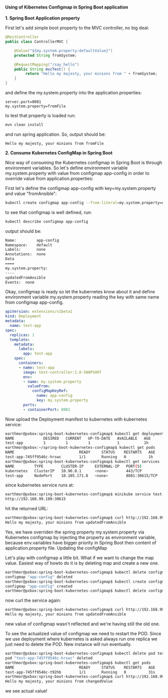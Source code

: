 #### Using of Kibernetes Configmap in Spring Boot application

**1. Spring Boot Application property**

First let's add simple boot property to the MVC controller, no big deal:

```java
@RestController
public class ControllerMVC {

    @Value("${my.system.property:defaultValue}")
    protected String fromSystem;

    @RequestMapping("/say_hello")
    public String mvcTest() {
         return "Hello my majesty, your minions from " + fromSystem;
    }
}
```

and define the my.system.property into the application.properties:

    server.port=8081 
    my.system.property=fromFile

to test that property is loaded run:

```bash 
mvn clean install
```

and run spring application. So, output should be:

    Hello my majesty, your minions from fromFile

**2. Consume Kubernetes ConfigMap in Spring Boot**

Nice way of consuming the Kubernetes configmap in Spring Boot is through environment variables. So let's define environment variable my.system.property with value from configmap app-config in order to override value from application.properties:

First let's define the configmap app-config with key=my.system.property and value "fromAnsible":

```bash
kubectl create configmap app-config --from-literal=my.system.property=updatedFromAnsible
```

to see that configmap is well defined, run:

```bash 
kubectl describe configmap app-config
```

output should be:
```bash
Name:         app-config
Namespace:    default    
Labels:       none    
Annotations:  none    
Data    
====    
my.system.property:    
----    
updatedFromAnsible    
Events:  none
```

Okay, configmap is ready so let the kubernetes know about it and define environment
variable my.system.property reading the key with same name from configmap app-config.

```yaml
apiVersion: extensions/v1beta1
kind: Deployment
metadata:
  name: test-app
spec:
  replicas: 1
  template:
    metadata:
      labels:
        app: test-app
    spec:
      containers:
      - name: test-app
        image: test-controller:1.0-SNAPSHOT
        env:
        - name: my.system.property
          valueFrom:
            configMapKeyRef:
              name: app-config
              key: my.system.property
        ports:
        - containerPort: 8081
```

Now upload the Deployment manifest to kubernetes with kubernetes service:

```bash
earthmor@pxbox:spring-boot-kubernetes-configmap$ kubectl get deployments
NAME             DESIRED   CURRENT   UP-TO-DATE   AVAILABLE   AGE
test-app         1         1         1            1           1h
earthmor@pxbox:~/spring-boot-kubernetes-configmap$ kubectl get pods
NAME                             READY     STATUS    RESTARTS   AGE
test-app-745ff9546c-hrswc        1/1       Running   0          1h
earthmor@pxbox:spring-boot-kubernetes-configmap$ kubectl get services
NAME         TYPE        CLUSTER-IP     EXTERNAL-IP   PORT(S)          AGE
kubernetes   ClusterIP   10.96.0.1      <none>        443/TCP          26d
test-app     NodePort    10.105.171.8   <none>        8081:30615/TCP   2h
```

since kubernetes service runs at:

```bash
earthmor@pxbox:spring-boot-kubernetes-configmap$ minikube service test-app --url
http://192.168.99.100:30615
```

hit the returned URL:

```bash
earthmor@pxbox:spring-boot-kubernetes-configmap$ curl http://192.168.99.100:30615/say_hello
Hello my majesty, your minions from updatedFromAnsible
```

Yes, we have overriden the spring property my.system.property via Kubernetes configmap
by injecting the property as environment variable, because env.variables have bigger priority
in Spring Boot then content of application.property file.
Updating the configMap

Let's play with configmap a little bit. What if we want to change the map value.
Easiest way of howto do it is by deleting map and create a new one.

```bash
earthmor@pxbox:spring-boot-kubernetes-configmap$ kubectl delete configmap app-config
configmap "app-config" deleted
earthmor@pxbox:spring-boot-kubernetes-configmap$ kubectl create configmap app-config --from-literal=my.system.property=changedValue
configmap "app-config" created
earthmor@pxbox:spring-boot-kubernetes-configmap$ kubectl delete configmap app-config
```

now curl the service again:

```bash
earthmor@pxbox:spring-boot-kubernetes-configmap$ curl http://192.168.99.100:30615/say_hello
Hello my majesty, your minions from updatedFromAnsible
```

new value of configmap wasn't reflected and we're having still the old one.

To see the actualized value of configmap we need to restart the POD. Since we use deployment where kubernetes is asked always run one replica we just need to delete the POD. New instance
will run eventually.

```bash 
earthmor@pxbox:spring-boot-kubernetes-configmap$ kubectl delete pod test-app-745ff9546c-hrswc
pod "test-app-745ff9546c-hrswc" deleted
earthmor@pxbox:spring-boot-kubernetes-configmap$ kubectl get pods
NAME                             READY     STATUS    RESTARTS   AGE
test-app-745ff9546c-t92hb        1/1       Running   0          31s
earthmor@pxbox:spring-boot-kubernetes-configmap$ curl http://192.168.99.100:30615/say_hello
Hello my majesty, your minions from changedValue
```

we see actual value! 